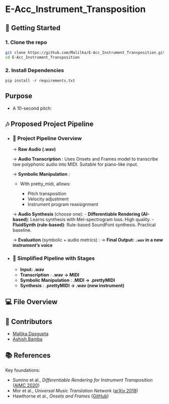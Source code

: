 # E-Acc_Instrument_Transposition

## 🚀 Getting Started 

### 1. Clone the repo
```bash
git clone https://github.com/Malilka/E-Acc_Instrument_Transposition.git
cd E-Acc_Instrument_Transposition
```

### 2. Install Dependencies
```
pip install -r requirements.txt
```

## Purpose

   - A 10-second pitch: 

## 🎶 Proposed Project Pipeline

   - ### 🎯 Project Pipeline Overview

      → **Raw Audio (.wav)**
     
      → **Audio Transcription** : Uses Onsets and Frames model to transcribe raw polyphonic audio into MIDI. Suitable for piano-like input.
     
      → **Symbolic Manipulation** :
        - With pretty_midi, allows:
          
            - Pitch transposition
            - Velocity adjustment
            - Instrument program reassignment
     
      → **Audio Synthesis** (choose one):
            - **Differentiable Rendering (AI-based)**: Learns synthesis with Mel-spectrogram loss. High quality.
            - **FluidSynth (rule-based)**: Rule-based SoundFont synthesis. Practical baseline.
     

           
      → **Evaluation** (symbolic + audio metrics) : 
      → **Final Output: `.wav` in a new instrument’s voice**



 - ### 🔁 Simplified Pipeline with Stages

   - **Input: .wav**  
   - **Transcription** : **.wav -> MIDI**  
   - **Symbolic Manipulation** : **.MIDI -> .prettyMIDI**  
   - **Synthesis** : **.prettyMIDI -> .wav (new instrument)**
     

## 💻 File Overview

## 👤 Contributors
- [Mallika Dasgupta](https://github.com/Mallika1405)
- [Ashish Bamba](https://github.com/AshishBamba05)

## 📚 References

Key foundations:

- Sumino et al., _Differentiable Rendering for Instrument Transposition_ ([AIMC 2020](https://arxiv.org/abs/2008.04956))
- Mor et al., _Universal Music Translation Network_ ([arXiv 2018](https://arxiv.org/abs/1805.07848))
- Hawthorne et al., _Onsets and Frames_ ([GitHub](https://github.com/magenta/magenta/tree/main/magenta/models/onsets_frames_transcription))
